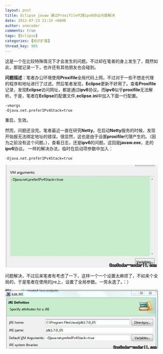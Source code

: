 ```yaml
---
layout: post
title: Eclipse javaw 通过Proxifile代理ipv6协议问题解决
date: 2012-07-23 21:33 +0800
author: onecoder
comments: true
tags: [Eclipse]
categories: [知识扩展]
thread_key: 985
---
```

这是一个在比较特殊情况下才会发生的问题。不过却在笔者的身上发生了，既然如此，那就记录一下，也许还有其他朋友也会碰到。

**问题描述**：笔者办公环境使用**Proxifile**全局代码上网，不过对于一些不想走代理的程序和地址进行了过滤。然后笔者发现，**Eclipse**更新不好用了。查看**Proxifile**记录，发现**Eclipse**访问网址，都是通过**ipv6**协议。而**ipv6**似乎**proxifile**无法解析。于是，笔者在**Eclipse**的配置文件,**eclipse.ini**中加入下面一行配置。

```
-vmargs
-Djava.net.preferIPv4Stack=true
```

重启，生效。

然而，问题还没完。笔者最近一直在研究**Netty**。在启动**Netty**服务的时候，发现开始报无法绑定地址的错误。很显然，这也是由于设置**proxifile**代理产生的。（因为之前没有这个问题。），查看日志，还是**ipv6**的问题。这回是**javaw.exe**，走的**ipv6**协议。
一样的解决办法，临时在启动项参数中加入：

```
-Djava.net.preferIPv4Stack=true
```

![](/images/oldposts/11FR3Q.jpg)

问题解决，不过后来笔者有考虑了一下，这样一个一个设置太麻烦了，不如来个全局的，于是笔者在使用的jre上，设置了全局参数。一劳永逸了。：）

![](/images/oldposts/6g8sc.jpg)
